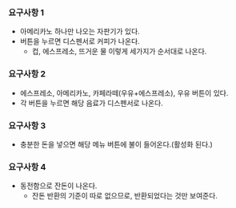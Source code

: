 ### 요구사항 1

- 아메리카노 하나만 나오는 자판기가 있다.
- 버튼을 누르면 디스펜서로 커피가 나온다.
  - 컵, 에스프레소, 뜨거운 물 이렇게 세가지가 순서대로 나온다.

### 요구사항 2

- 에스프레소, 아메리카노, 카페라떼(우유+에스프레소), 우유 버튼이 있다.
- 각 버튼을 누르면 해당 음료가 디스펜서로 나온다.

### 요구사항 3

- 충분한 돈을 넣으면 해당 메뉴 버튼에 불이 들어온다.(활성화 된다.)

### 요구사항 4

- 동전함으로 잔돈이 나온다.
  - 잔돈 반환의 기준이 따로 없으므로, 반환되었다는 것만 보여준다.
